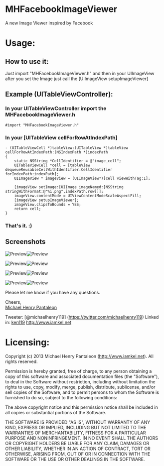 MHFacebookImageViewer
=======================

A new Image Viewer inspired by Facebook



# Usage:

## How to use it:
Just import "MHFacebookImageViewer.h"  and then in your UIImageView after you set the Image just call the [UIImageView  setupImageViewer]


## Example (UITableViewController):

### In your UITableViewController import the MHFacebookImageViewer.h

	#import "MHFacebookImageViewer.h"
	
### In your [UITableView cellForRowAtIndexPath]

	- (UITableViewCell *)tableView:(UITableView *)tableView cellForRowAtIndexPath:(NSIndexPath *)indexPath
	{
	    static NSString *CellIdentifier = @"image_cell";
	    UITableViewCell *cell = [tableView dequeueReusableCellWithIdentifier:CellIdentifier forIndexPath:indexPath];
	    UIImageView * imageView = (UIImageView*)[cell viewWithTag:1];
	   
	    [imageView setImage:[UIImage imageNamed:[NSString stringWithFormat:@"%i.png",indexPath.row]]];
	    imageView.contentMode = UIViewContentModeScaleAspectFill;
	    [imageView setupImageViewer];
	    imageView.clipsToBounds = YES;
	    return cell;
	}

### That's it. :)

## Screenshots
![Preview](http://i1102.photobucket.com/albums/g447/michaelhenry119/MHFacebookImageViewer/1_zps03d675b0.png)![Preview](http://i1102.photobucket.com/albums/g447/michaelhenry119/MHFacebookImageViewer/2_zps690691d1.png)

![Preview](http://i1102.photobucket.com/albums/g447/michaelhenry119/MHFacebookImageViewer/3_zps92f4ec65.png)![Preview](http://i1102.photobucket.com/albums/g447/michaelhenry119/MHFacebookImageViewer/3a_zpsb3eb5869.png)

![Preview](http://i1102.photobucket.com/albums/g447/michaelhenry119/MHFacebookImageViewer/4_zpsfbe1b387.png)![Preview](http://i1102.photobucket.com/albums/g447/michaelhenry119/MHFacebookImageViewer/5_zpscbe9b7b4.png)

![Preview](http://i1102.photobucket.com/albums/g447/michaelhenry119/MHFacebookImageViewer/6_zps37e2fad4.png)![Preview](http://i1102.photobucket.com/albums/g447/michaelhenry119/MHFacebookImageViewer/7_zpsfe0eaae2.png)



Please let me know if you have any questions. 

Cheers,  
[Michael Henry Pantaleon](http://www.iamkel.net)

Tweeter: [@michaelhenry119] (https://twitter.com/michaelhenry119)
Linked in: [ken119](http://ph.linkedin.com/in/ken119) 
http://www.iamkel.net



# Licensing:

Copyright (c) 2013 Michael Henry Pantaleon (http://www.iamkel.net). All rights reserved.

Permission is hereby granted, free of charge, to any person obtaining a copy of this software and associated documentation files (the "Software"), to deal in the Software without restriction, including without limitation the rights to use, copy, modify, merge, publish, distribute, sublicense, and/or sell copies of the Software, and to permit persons to whom the Software is furnished to do so, subject to the following conditions:

The above copyright notice and this permission notice shall be included in all copies or substantial portions of the Software.

THE SOFTWARE IS PROVIDED "AS IS", WITHOUT WARRANTY OF ANY KIND, EXPRESS OR IMPLIED, INCLUDING BUT NOT LIMITED TO THE WARRANTIES OF MERCHANTABILITY, FITNESS FOR A PARTICULAR PURPOSE AND NONINFRINGEMENT. IN NO EVENT SHALL THE AUTHORS OR COPYRIGHT HOLDERS BE LIABLE FOR ANY CLAIM, DAMAGES OR OTHER LIABILITY, WHETHER IN AN ACTION OF CONTRACT, TORT OR OTHERWISE, ARISING FROM, OUT OF OR IN CONNECTION WITH THE SOFTWARE OR THE USE OR OTHER DEALINGS IN THE SOFTWARE.